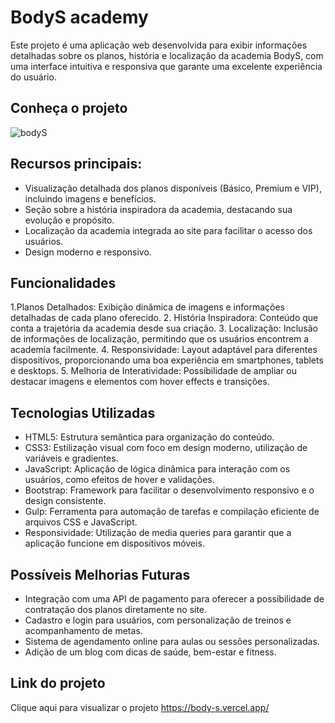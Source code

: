 # BodyS academy
 Este projeto é uma aplicação web desenvolvida para exibir informações detalhadas sobre os planos, história e localização da academia BodyS, com uma interface intuitiva e responsiva que garante uma excelente experiência do usuário.

## Conheça o projeto

![bodyS](https://github.com/user-attachments/assets/02b3a821-b363-4702-9e4b-c6908205a5b8)


## Recursos principais:

* Visualização detalhada dos planos disponíveis (Básico, Premium e VIP), incluindo imagens e benefícios.
* Seção sobre a história inspiradora da academia, destacando sua evolução e propósito.
* Localização da academia integrada ao site para facilitar o acesso dos usuários.
* Design moderno e responsivo.

## Funcionalidades
1.Planos Detalhados: Exibição dinâmica de imagens e informações detalhadas de cada plano oferecido.
2. História Inspiradora: Conteúdo que conta a trajetória da academia desde sua criação.
3. Localização: Inclusão de informações de localização, permitindo que os usuários encontrem a academia facilmente.
4. Responsividade: Layout adaptável para diferentes dispositivos, proporcionando uma boa experiência em smartphones, tablets e desktops.
5. Melhoria de Interatividade: Possibilidade de ampliar ou destacar imagens e elementos com hover effects e transições.

## Tecnologias Utilizadas
* HTML5: Estrutura semântica para organização do conteúdo.
* CSS3: Estilização visual com foco em design moderno, utilização de variáveis e gradientes.
* JavaScript:  Aplicação de lógica dinâmica para interação com os usuários, como efeitos de hover e validações.
* Bootstrap: Framework para facilitar o desenvolvimento responsivo e o design consistente.
* Gulp: Ferramenta para automação de tarefas e compilação eficiente de arquivos CSS e JavaScript.
* Responsividade: Utilização de media queries para garantir que a aplicação funcione em dispositivos móveis.

## Possíveis Melhorias Futuras
* Integração com uma API de pagamento para oferecer a possibilidade de contratação dos planos diretamente no site.
* Cadastro e login para usuários, com personalização de treinos e acompanhamento de metas.
* Sistema de agendamento online para aulas ou sessões personalizadas.
* Adição de um blog com dicas de saúde, bem-estar e fitness.

## Link do projeto
Clique aqui para visualizar o projeto https://body-s.vercel.app/
